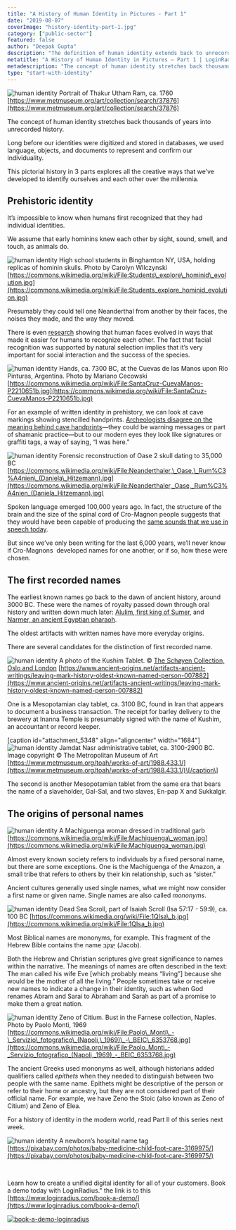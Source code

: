 ```yaml
---
title: "A History of Human Identity in Pictures - Part 1"
date: "2019-08-07"
coverImage: "history-identity-part-1.jpg"
category: ["public-sector"]
featured: false 
author: "Deepak Gupta"
description: "The definition of human identity extends back to unrecorded history for thousands of years. We used language, artefacts, and records long before our identities were digitised and stored in databases to reflect and affirm our individuality."
metatitle: "A History of Human Identity in Pictures – Part 1 | LoginRadius"
metadescription: "The concept of human identity stretches back thousands of years into unrecorded history. Long before our identities were digitized and stored in databases, we used language, objects, and documents to represent and confirm our individuality."
type: "start-with-identity"
---
```



![human identity](image-1.jpeg) Portrait of Thakur Utham Ram, ca. 1760 [https://www.metmuseum.org/art/collection/search/37876](https://www.metmuseum.org/art/collection/search/37876)

The concept of human identity stretches back thousands of years into unrecorded history. 

Long before our identities were digitized and stored in databases, we used language, objects, and documents to represent and confirm our individuality.

This pictorial history in 3 parts explores all the creative ways that we’ve developed to identify ourselves and each other over the millennia. 

## Prehistoric identity

It’s impossible to know when humans first recognized that they had individual identities.

We assume that early hominins knew each other by sight, sound, smell, and touch, as animals do. 

![human identity](image-2.jpg) High school students in Binghamton NY, USA, holding replicas of hominin skulls. Photo by Carolyn WIlczynski [https://commons.wikimedia.org/wiki/File:Students\_explore\_hominid\_evolution.jpg](https://commons.wikimedia.org/wiki/File:Students_explore_hominid_evolution.jpg)

Presumably they could tell one Neanderthal from another by their faces, the noises they made, and the way they moved. 

There is even [research](https://www.nature.com/articles/ncomms5800) showing that human faces evolved in ways that made it easier for humans to recognize each other. The fact that facial recognition was supported by natural selection implies that it’s very important for social interaction and the success of the species. 

![human identity ](image-3.jpg) Hands, ca. 7300 BC, at the Cuevas de las Manos upon Río Pinturas, Argentina. Photo by Mariano Cecowski [https://commons.wikimedia.org/wiki/File:SantaCruz-CuevaManos-P2210651b.jpg](https://commons.wikimedia.org/wiki/File:SantaCruz-CuevaManos-P2210651b.jpg)

For an example of written identity in prehistory, we can look at cave markings showing stencilled handprints. [Archeologists disagree on the meaning behind cave handprints](https://www.bradshawfoundation.com/news/cave_art_paintings.php?id=The-Secrets-of-Prehistoric-Hand-Paintings)—they could be warning messages or part of shamanic practice—but to our modern eyes they look like signatures or graffiti tags, a way of saying, “I was here.” 

![human identity](image-4.jpg) Forensic reconstruction of Oase 2 skull dating to 35,000 BC [https://commons.wikimedia.org/wiki/File:Neanderthaler,\_Oase,\_Rum%C3%A4nien\_(Daniela\_Hitzemann).jpg](https://commons.wikimedia.org/wiki/File:Neanderthaler,_Oase,_Rum%C3%A4nien_(Daniela_Hitzemann).jpg)

Spoken language emerged 100,000 years ago. In fact, the structure of the brain and the size of the spinal cord of Cro-Magnon people suggests that they would have been capable of producing the [same sounds that we use in speech today](https://australianmuseum.net.au/learn/science/human-evolution/how-do-we-know-if-they-could-speak/).

But since we’ve only been writing for the last 6,000 years, we’ll never know if Cro-Magnons  developed names for one another, or if so, how these were chosen. 

## The first recorded names

The earliest known names go back to the dawn of ancient history, around 3000 BC. These were the names of royalty passed down through oral history and written down much later: [Alulim, first king of Sumer](https://en.wikipedia.org/wiki/Alulim), and [Narmer, an ancient Egyptian pharaoh](https://en.wikipedia.org/wiki/Narmer).

The oldest artifacts with written names have more everyday origins. 

There are several candidates for the distinction of first recorded name. 

![human identity](image-5.jpg) A photo of the Kushim Tablet. © [The Schøyen Collection, Oslo and London](https://www.schoyencollection.com/24-smaller-collections/wine-beer/ms-1717-beer-inanna-uruk) [https://www.ancient-origins.net/artifacts-ancient-writings/leaving-mark-history-oldest-known-named-person-007882](https://www.ancient-origins.net/artifacts-ancient-writings/leaving-mark-history-oldest-known-named-person-007882)

One is a Mesopotamian clay tablet, ca. 3100 BC, found in Iran that appears to document a business transaction. The receipt for barley delivery to the brewery at Inanna Temple is presumably signed with the name of Kushim, an accountant or record keeper.

\[caption id="attachment\_5348" align="aligncenter" width="1684"\]![human identity](https://www.loginradius.com/blog/wp-content/uploads/sites/4/2019/08/pic5.jpg) Jamdat Nasr administrative tablet, ca. 3100-2900 BC. Image copyright © The Metropolitan Museum of Art [https://www.metmuseum.org/toah/works-of-art/1988.433.1/](https://www.metmuseum.org/toah/works-of-art/1988.433.1/)\[/caption\]

The second is another Mesopotamian tablet from the same era that bears the name of a slaveholder, Gal-Sal, and two slaves, En-pap X and Sukkalgir.

## The origins of personal names

![human identity](image-6.jpg) A Machiguenga woman dressed in traditional garb [https://commons.wikimedia.org/wiki/File:Machiguenga\_woman.jpg](https://commons.wikimedia.org/wiki/File:Machiguenga_woman.jpg)

Almost every known society refers to individuals by a fixed personal name, but there are some exceptions. One is the Machiguenga of the Amazon, a small tribe that refers to others by their kin relationship, such as “sister.”

Ancient cultures generally used single names, what we might now consider a first name or given name. Single names are also called _mononyms_. 

![human identity](image-7.jpg) Dead Sea Scroll, part of Isaiah Scroll (Isa 57:17 - 59:9), ca. 100 BC [https://commons.wikimedia.org/wiki/File:1QIsa\_b.jpg](https://commons.wikimedia.org/wiki/File:1QIsa_b.jpg)

Most Biblical names are mononyms, for example. This fragment of the Hebrew Bible contains the name יַעֲקֹב (Jacob). 

Both the Hebrew and Christian scriptures give great significance to names within the narrative. The meanings of names are often described in the text: The man called his wife Eve \[which probably means “living”\] because she would be the mother of all the living.” People sometimes take or receive new names to indicate a change in their identity, such as when God renames Abram and Sarai to Abraham and Sarah as part of a promise to make them a great nation.

![human identity](image-8.jpg) Zeno of Citium. Bust in the Farnese collection, Naples. Photo by Paolo Monti, 1969 [https://commons.wikimedia.org/wiki/File:Paolo\_Monti\_-\_Servizio\_fotografico\_(Napoli,\_1969)\_-\_BEIC\_6353768.jpg](https://commons.wikimedia.org/wiki/File:Paolo_Monti_-_Servizio_fotografico_(Napoli,_1969)_-_BEIC_6353768.jpg)

The ancient Greeks used mononyms as well, although historians added qualifiers called _epithets_ when they needed to distinguish between two people with the same name. Epithets might be descriptive of the person or refer to their home or ancestry, but they are not considered part of their official name. For example, we have Zeno the Stoic (also known as Zeno of Citium) and Zeno of Elea.

For a history of identity in the modern world, read Part II of this series next week. 

![human identity](image-9.jpg) A newborn’s hospital name tag [https://pixabay.com/photos/baby-medicine-child-foot-care-3169975/](https://pixabay.com/photos/baby-medicine-child-foot-care-3169975/)

 

Learn how to create a unified digital identity for all of your customers. Book a demo today with LoginRadius." the link is to this [https://www.loginradius.com/book-a-demo/](https://www.loginradius.com/book-a-demo/)

[![book-a-demo-loginradius](Book-Free-Demo-1024x310.png)](https://www.loginradius.com/book-a-demo/)
